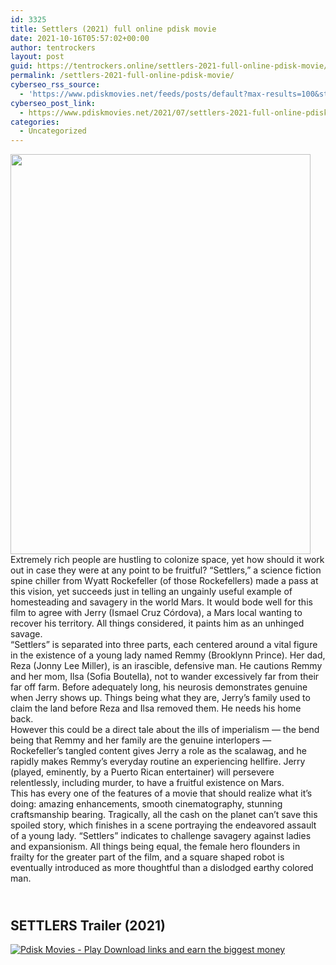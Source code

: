 ```yaml
---
id: 3325
title: Settlers (2021) full online pdisk movie
date: 2021-10-16T05:57:02+00:00
author: tentrockers
layout: post
guid: https://tentrockers.online/settlers-2021-full-online-pdisk-movie/
permalink: /settlers-2021-full-online-pdisk-movie/
cyberseo_rss_source:
  - 'https://www.pdiskmovies.net/feeds/posts/default?max-results=100&start-index=1101'
cyberseo_post_link:
  - https://www.pdiskmovies.net/2021/07/settlers-2021-full-online-pdisk-movie.html
categories:
  - Uncategorized
---
```

<div class="separator">
  <a href="https://1.bp.blogspot.com/-UrlOWzsJbfM/YQA3vqMHSBI/AAAAAAAAZ0E/O7ckEefE9jwdkh1hjtsL--B0MNmruE_iACLcBGAsYHQ/s800/Settlers%2B%25282021%2529%2Bfull%2Bonline%2Bpdisk%2Bmovie.webp"><img loading="lazy" border="0" data-original-height="800" data-original-width="600" height="640" src="https://1.bp.blogspot.com/-UrlOWzsJbfM/YQA3vqMHSBI/AAAAAAAAZ0E/O7ckEefE9jwdkh1hjtsL--B0MNmruE_iACLcBGAsYHQ/w480-h640/Settlers%2B%25282021%2529%2Bfull%2Bonline%2Bpdisk%2Bmovie.webp" width="480" /></a>
</div>



<div>
  <div>
    <span>Extremely rich people are hustling to colonize space, yet how should it work out in case they were at any point to be fruitful? &#8220;Settlers,&#8221; a science fiction spine chiller from Wyatt Rockefeller (of those Rockefellers) made a pass at this vision, yet succeeds just in telling an ungainly useful example of homesteading and savagery in the world Mars. It would bode well for this film to agree with Jerry (Ismael Cruz Córdova), a Mars local wanting to recover his territory. All things considered, it paints him as an unhinged savage.&nbsp;</span>
  </div>
  
  <div>
    <span>&#8220;Settlers&#8221; is separated into three parts, each centered around a vital figure in the existence of a young lady named Remmy (Brooklynn Prince). Her dad, Reza (Jonny Lee Miller), is an irascible, defensive man. He cautions Remmy and her mom, Ilsa (Sofia Boutella), not to wander excessively far from their far off farm. Before adequately long, his neurosis demonstrates genuine when Jerry shows up. Things being what they are, Jerry&#8217;s family used to claim the land before Reza and Ilsa removed them. He needs his home back.&nbsp;</span>
  </div>
  
  <div>
    <span>However this could be a direct tale about the ills of imperialism — the bend being that Remmy and her family are the genuine interlopers — Rockefeller&#8217;s tangled content gives Jerry a role as the scalawag, and he rapidly makes Remmy&#8217;s everyday routine an experiencing hellfire. Jerry (played, eminently, by a Puerto Rican entertainer) will persevere relentlessly, including murder, to have a fruitful existence on Mars.&nbsp;</span>
  </div>
  
  <div>
    <span>This has every one of the features of a movie that should realize what it&#8217;s doing: amazing enhancements, smooth cinematography, stunning craftsmanship bearing. Tragically, all the cash on the planet can&#8217;t save this spoiled story, which finishes in a scene portraying the endeavored assault of a young lady. &#8220;Settlers&#8221; indicates to challenge savagery against ladies and expansionism. All things being equal, the female hero flounders in frailty for the greater part of the film, and a square shaped robot is eventually introduced as more thoughtful than a dislodged earthy colored man.</span>
  </div>
</div>

## <span><br /></span><span>SETTLERS Trailer (2021)</span>

[![](https://1.bp.blogspot.com/-a93bp85aB6g/YUXjACCiX3I/AAAAAAAAbQE/GHmPI7h0af0tqn6tYzd0cdrDv9Hu9LUSACLcBGAsYHQ/s16000/Play_it_New-removebg-preview.png "Pdisk Movies - Play Download links and earn the biggest money")](https://subscribetounlocklink1.blogspot.com/2021/10/subscribe-to-unlock-settlers-2021-full.html)